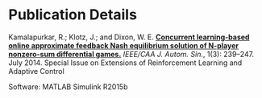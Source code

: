 # Publication Details

Kamalapurkar, R.; Klotz, J.; and Dixon, W. E. [**Concurrent learning-based online approximate feedback Nash equilibrium solution of N-player nonzero-sum differential games.**](https://dx.doi.org/10.1109/JAS.2014.7004681) *IEEE/CAA J. Autom. Sin.*, 1(3): 239–247. July 2014. Special Issue on Extensions of Reinforcement Learning and Adaptive Control

Software: MATLAB Simulink R2015b
